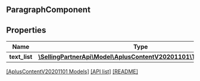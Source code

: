## ParagraphComponent

## Properties

Name | Type | Description | Notes
------------ | ------------- | ------------- | -------------
**text_list** | [**\SellingPartnerApi\Model\AplusContentV20201101\TextComponent[]**](TextComponent.md) |  |

[[AplusContentV20201101 Models]](../) [[API list]](../../Api) [[README]](../../../README.md)
